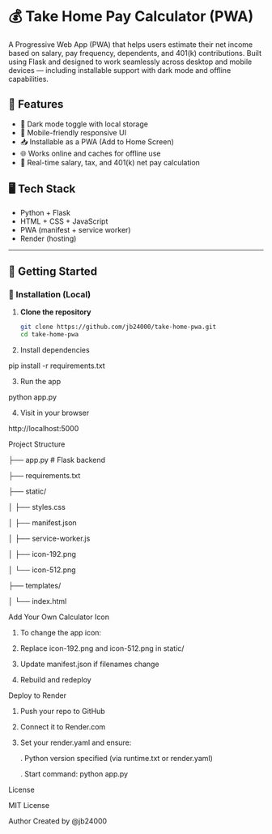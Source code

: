 # 💰 Take Home Pay Calculator (PWA)

A Progressive Web App (PWA) that helps users estimate their net income based on salary, pay frequency, dependents, and 401(k) contributions. Built using Flask and designed to work seamlessly across desktop and mobile devices — including installable support with dark mode and offline capabilities.

## 🌟 Features

- 🔄 Dark mode toggle with local storage
- 📱 Mobile-friendly responsive UI
- 📥 Installable as a PWA (Add to Home Screen)
- 🌐 Works online and caches for offline use
- 🧮 Real-time salary, tax, and 401(k) net pay calculation

## 🖥️ Tech Stack

- Python + Flask
- HTML + CSS + JavaScript
- PWA (manifest + service worker)
- Render (hosting)

---

## 🚀 Getting Started

### 🔧 Installation (Local)

1. **Clone the repository**
   ```bash
   git clone https://github.com/jb24000/take-home-pwa.git
   cd take-home-pwa
   
2. Install dependencies

pip install -r requirements.txt

3. Run the app
   
python app.py

4. Visit in your browser

http://localhost:5000

Project Structure

├── app.py          # Flask backend

├── requirements.txt

├── static/

│   ├── styles.css

│   ├── manifest.json

│   ├── service-worker.js

│   ├── icon-192.png

│   └── icon-512.png

├── templates/

│   └── index.html

Add Your Own Calculator Icon

1. To change the app icon:

2. Replace icon-192.png and icon-512.png in static/

3. Update manifest.json if filenames change

4. Rebuild and redeploy

Deploy to Render

1. Push your repo to GitHub

2. Connect it to Render.com

3. Set your render.yaml and ensure:

   .  Python version specified (via runtime.txt or render.yaml)

   .  Start command: python app.py

License

MIT License

Author
Created by @jb24000








